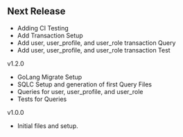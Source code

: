Next Release
-

* Adding CI Testing
* Add Transaction Setup
* Add user, user_profile, and user_role transaction Query
* Add user, user_profile, and user_role transaction Test

v1.2.0
* GoLang Migrate Setup
* SQLC Setup and generation of first Query Files 
* Queries for user, user_profile, and user_role 
* Tests for Queries

v1.0.0
* Initial files and setup.